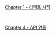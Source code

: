[Chapter 1 - 리액트 시작](/vlpt-react-app/chapter1.md)

<br>

[Chapter 4 - API 연동](../api-integrate/chapter4.md)

<br>
